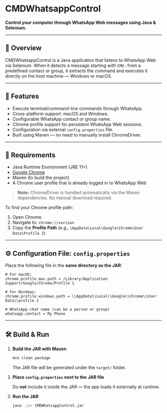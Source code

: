 # CMDWhatsappControl

**Control your computer through WhatsApp Web messages using Java & Selenium.**

---

## 🔹 Overview

CMDWhatsappControl is a Java application that listens to WhatsApp Web via Selenium. When it detects a message starting with `CMD:` from a predefined contact or group, it extracts the command and executes it directly on the host machine — Windows or macOS.

---

## 🚀 Features

- Execute terminal/command-line commands through WhatsApp.
- Cross-platform support: macOS and Windows.
- Configurable WhatsApp contact or group name.
- Chrome profile support for persistent WhatsApp Web sessions.
- Configuration via external `config.properties` file.
- Built using Maven — no need to manually install ChromeDriver.

---

## 🧱 Requirements

- Java Runtime Environment (JRE 11+)
- [Google Chrome](https://www.google.com/chrome/)
- Maven (to build the project)
- A Chrome user profile that is already logged in to WhatsApp Web

> **Note:** ChromeDriver is handled automatically via the Maven dependencies. No manual download required.

To find your Chrome profile path:

1. Open Chrome.
2. Navigate to: `chrome://version`
3. Copy the **Profile Path** (e.g., `\AppData\Local\Google\Chrome\User Data\Profile 2`)

---

## ⚙️ Configuration File: `config.properties`

Place the following file in the **same directory as the JAR**:

```properties
# For macOS:
chrome.profile.mac.path = /Library/Application Support/Google/Chrome/Profile 1

# For Windows:
chrome.profile.windows.path = \\AppData\\Local\\Google\\Chrome\\User Data\\profile 2

# WhatsApp chat name (can be a person or group)
whatsapp.contact = My Phone
```
---

## 🛠️ Build & Run

1. **Build the JAR with Maven**

   ```bash
   mvn clean package
   ```

   The JAR file will be generated under the `target/` folder.

2. **Place `config.properties` next to the JAR file**

   Do **not** include it inside the JAR — the app loads it externally at runtime.

3. **Run the JAR**

   ```bash
   java -jar CMDWhatsappControl.jar
   ```

